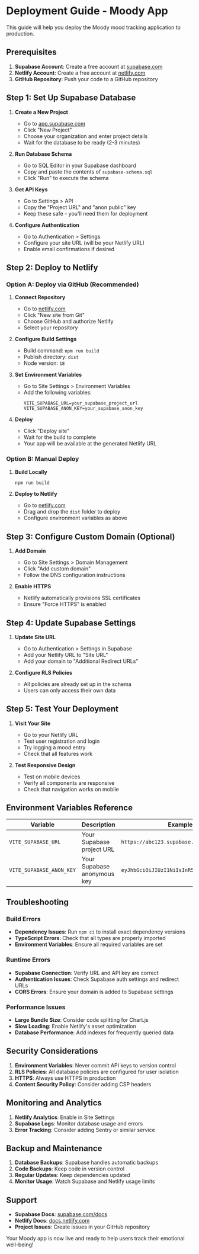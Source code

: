 # Deployment Guide - Moody App

This guide will help you deploy the Moody mood tracking application to production.

## Prerequisites

1. **Supabase Account**: Create a free account at [supabase.com](https://supabase.com)
2. **Netlify Account**: Create a free account at [netlify.com](https://netlify.com)
3. **GitHub Repository**: Push your code to a GitHub repository

## Step 1: Set Up Supabase Database

1. **Create a New Project**
   - Go to [app.supabase.com](https://app.supabase.com)
   - Click "New Project"
   - Choose your organization and enter project details
   - Wait for the database to be ready (2-3 minutes)

2. **Run Database Schema**
   - Go to SQL Editor in your Supabase dashboard
   - Copy and paste the contents of `supabase-schema.sql`
   - Click "Run" to execute the schema

3. **Get API Keys**
   - Go to Settings > API
   - Copy the "Project URL" and "anon public" key
   - Keep these safe - you'll need them for deployment

4. **Configure Authentication**
   - Go to Authentication > Settings
   - Configure your site URL (will be your Netlify URL)
   - Enable email confirmations if desired

## Step 2: Deploy to Netlify

### Option A: Deploy via GitHub (Recommended)

1. **Connect Repository**
   - Go to [netlify.com](https://netlify.com)
   - Click "New site from Git"
   - Choose GitHub and authorize Netlify
   - Select your repository

2. **Configure Build Settings**
   - Build command: `npm run build`
   - Publish directory: `dist`
   - Node version: `18`

3. **Set Environment Variables**
   - Go to Site Settings > Environment Variables
   - Add the following variables:
     ```
     VITE_SUPABASE_URL=your_supabase_project_url
     VITE_SUPABASE_ANON_KEY=your_supabase_anon_key
     ```

4. **Deploy**
   - Click "Deploy site"
   - Wait for the build to complete
   - Your app will be available at the generated Netlify URL

### Option B: Manual Deploy

1. **Build Locally**
   ```bash
   npm run build
   ```

2. **Deploy to Netlify**
   - Go to [netlify.com](https://netlify.com)
   - Drag and drop the `dist` folder to deploy
   - Configure environment variables as above

## Step 3: Configure Custom Domain (Optional)

1. **Add Domain**
   - Go to Site Settings > Domain Management
   - Click "Add custom domain"
   - Follow the DNS configuration instructions

2. **Enable HTTPS**
   - Netlify automatically provisions SSL certificates
   - Ensure "Force HTTPS" is enabled

## Step 4: Update Supabase Settings

1. **Update Site URL**
   - Go to Authentication > Settings in Supabase
   - Add your Netlify URL to "Site URL"
   - Add your domain to "Additional Redirect URLs"

2. **Configure RLS Policies**
   - All policies are already set up in the schema
   - Users can only access their own data

## Step 5: Test Your Deployment

1. **Visit Your Site**
   - Go to your Netlify URL
   - Test user registration and login
   - Try logging a mood entry
   - Check that all features work

2. **Test Responsive Design**
   - Test on mobile devices
   - Verify all components are responsive
   - Check that navigation works on mobile

## Environment Variables Reference

| Variable | Description | Example |
|----------|-------------|---------|
| `VITE_SUPABASE_URL` | Your Supabase project URL | `https://abc123.supabase.co` |
| `VITE_SUPABASE_ANON_KEY` | Your Supabase anonymous key | `eyJhbGciOiJIUzI1NiIsInR5cCI6IkpXVCJ9...` |

## Troubleshooting

### Build Errors

- **Dependency Issues**: Run `npm ci` to install exact dependency versions
- **TypeScript Errors**: Check that all types are properly imported
- **Environment Variables**: Ensure all required variables are set

### Runtime Errors

- **Supabase Connection**: Verify URL and API key are correct
- **Authentication Issues**: Check Supabase auth settings and redirect URLs
- **CORS Errors**: Ensure your domain is added to Supabase settings

### Performance Issues

- **Large Bundle Size**: Consider code splitting for Chart.js
- **Slow Loading**: Enable Netlify's asset optimization
- **Database Performance**: Add indexes for frequently queried data

## Security Considerations

1. **Environment Variables**: Never commit API keys to version control
2. **RLS Policies**: All database policies are configured for user isolation
3. **HTTPS**: Always use HTTPS in production
4. **Content Security Policy**: Consider adding CSP headers

## Monitoring and Analytics

1. **Netlify Analytics**: Enable in Site Settings
2. **Supabase Logs**: Monitor database usage and errors
3. **Error Tracking**: Consider adding Sentry or similar service

## Backup and Maintenance

1. **Database Backups**: Supabase handles automatic backups
2. **Code Backups**: Keep code in version control
3. **Regular Updates**: Keep dependencies updated
4. **Monitor Usage**: Watch Supabase and Netlify usage limits

## Support

- **Supabase Docs**: [supabase.com/docs](https://supabase.com/docs)
- **Netlify Docs**: [docs.netlify.com](https://docs.netlify.com)
- **Project Issues**: Create issues in your GitHub repository

Your Moody app is now live and ready to help users track their emotional well-being!

